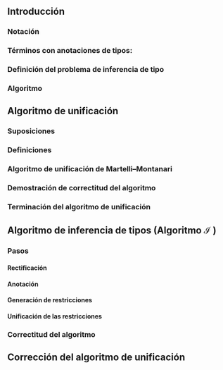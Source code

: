## Introducción

### Notación

### Términos con anotaciones de tipos:

### Definición del problema de inferencia de tipo

### Algoritmo 

## Algoritmo de unificación

### Suposiciones

### Definiciones

### Algoritmo de unificación de Martelli–Montanari

### Demostración de correctitud del algoritmo

### Terminación del algoritmo de unificación


## Algoritmo de inferencia de tipos (Algoritmo $\mathcal{I}$ )

### Pasos

#### Rectificación

#### Anotación

#### Generación de restricciones

#### Unificación de las restricciones

### Correctitud del algoritmo


## Corrección del algoritmo de unificación

